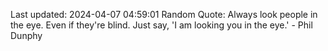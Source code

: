 Last updated: 2024-04-07 04:59:01
Random Quote: Always look people in the eye. Even if they're blind. Just say, 'I am looking you in the eye.' - Phil Dunphy
